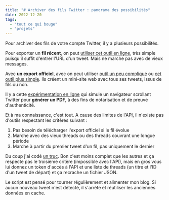 ```yaml
---
title: "# Archiver des fils Twitter : panorama des possibilités"
date: 2022-12-20
tags:
  - "tout ce qui bouge"
  - "projets"
---
```


Pour archiver des fils de votre compte Twitter, il y a plusieurs possibilités.

Pour exporter un **fil récent**, on peut [utiliser cet outil en ligne](https://threadreaderapp.com/), très simple puisqu'il suffit d'entrer l'URL d'un tweet. Mais ne marche pas avec de vieux messages.

Avec **un export officiel**, avec on peut utiliser [outil un peu compliqué](https://github.com/tweetback/tweetback/) ou [cet outil plus simple](https://tinysubversions.com/twitter-archive/make-your-own/). Ils créent un mini-site web avec tous ses tweets, issus de fils ou non.

Il y a cette [expérimentation en ligne](https://social.perma.cc/#why-faq) qui simule un navigateur scrollant Twitter pour **générer un PDF**, à des fins de notarisation et de preuve d'authenticité.

Et à ma connaissance, c'est tout. A cause des limites de l'API, il n'existe pas d'outils respectant les critères suivant :

1. Pas besoin de télécharger l'export officiel si le fil évolue
2. Marche avec des vieux threads ou des threads couvrant une longue période
3. Marche à partir du premier tweet d'un fil, pas uniquement le dernier

Du coup j'ai codé [un truc](https://github.com/baptiste-roullin/blog/blob/dev/src/pages/threads/threader.ts). Bon c'est moins complet que les autres et ça respecte pas le troisième critère (impossible avec l'API), mais en gros vous lui donnez un token d'accès à l'API et une liste de threads (un titre et l'ID d'un tweet de départ) et ça recrache un fichier JSON.

Le script est pensé pour tourner régulièrement et alimenter mon blog. Si aucun nouveau tweet n'est détecté, il s'arrête et réutiliser les anciennes données en cache.


